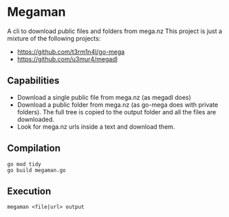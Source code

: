 # Megaman
A cli to download public files and folders from mega.nz
This project is just a mixture of the following projects:
* https://github.com/t3rm1n4l/go-mega
* https://github.com/u3mur4/megadl

## Capabilities
* Download a single public file from mega.nz (as megadl does)
* Download a public folder from mega.nz (as go-mega does with private folders). The full tree is copied to the output folder and all the files are downloaded.
* Look for mega.nz urls inside a text and download them.

## Compilation
```shell
go mod tidy
go build megaman.go
```

## Execution
```shell
megaman <file|url> output
```